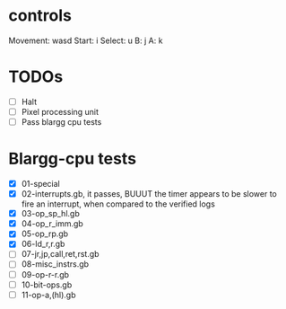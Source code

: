 # controls

Movement: wasd
Start: i
Select: u
B: j
A: k

# TODOs

- [ ] Halt
- [ ] Pixel processing unit
- [ ] Pass blargg cpu tests

# Blargg-cpu tests

- [x] 01-special
- [x] 02-interrupts.gb, it passes, BUUUT the timer appears to be slower to fire an interrupt, when compared to the verified logs
- [x] 03-op_sp_hl.gb
- [x] 04-op_r_imm.gb
- [x] 05-op_rp.gb
- [x] 06-ld_r,r.gb
- [ ] 07-jr,jp,call,ret,rst.gb
- [ ] 08-misc_instrs.gb
- [ ] 09-op-r-r.gb
- [ ] 10-bit-ops.gb
- [ ] 11-op-a,(hl).gb
